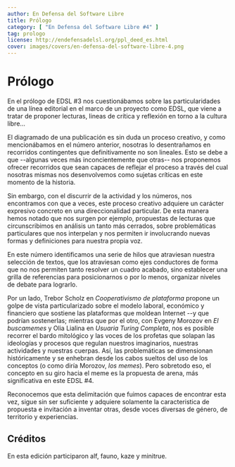 ```yaml
---
author: En Defensa del Software Libre
title: Prólogo
category: [ "En Defensa del Software Libre #4" ]
tag: prologo
license: http://endefensadelsl.org/ppl_deed_es.html
cover: images/covers/en-defensa-del-software-libre-4.png
---
```



Prólogo
=======

En el prólogo de EDSL #3 nos cuestionábamos sobre las particularidades
de una línea editorial en el marco de un proyecto como EDSL, que viene a
tratar de proponer lecturas, lineas de crítica y reflexión en torno a la
cultura libre...

El diagramado de una publicación es sin duda un proceso creativo, y como
mencionábamos en el número anterior, nosotras lo desentrañamos en
recorridos contingentes que definitivamente no son lineales. Esto se
debe a que --algunas veces más inconcientemente que otras-- nos
proponemos ofrecer recorridos que sean capaces de reflejar el proceso a
través del cual nosotras mismas nos desenvolvemos como sujetas críticas
en este momento de la historia.

Sin embargo, con el discurrir de la actividad y los números, nos
encontramos con que a veces, este proceso creativo adquiere un carácter
expresivo concreto en una direccionalidad particular.  De esta manera
hemos notado que nos surgen por ejemplo, propuestas de lecturas que
circunscribimos en análisis un tanto más cerrados, sobre problemáticas
particulares que nos interpelan y nos permiten ir involucrando nuevas
formas y definiciones para nuestra propia voz.

En este número identificamos una serie de hilos que atraviesan nuestra
selección de textos, que los atraviesan como ejes conductores de forma
que no nos permiten tanto resolver un cuadro acabado, sino establecer
una grilla de referencias para posicionarnos o por lo menos, organizar
niveles de debate para lograrlo.

Por un lado, Trebor Scholz en _Cooperativismo de plataforma_ propone un
golpe de vista particularizado sobre el modelo laboral, económico y
financiero que sostiene las plataformas que moldean Internet --y que
podrían sostenerlas; mientras que por el otro, con Evgeny Morozov en _El
buscamemes_ y Olia Lialina en _Usuaria Turing Completa_, nos es posible
recorrer el bardo mitológico y las voces de los profetas que solapan las
ideologías y procesos que regulan nuestros imaginarios, nuestras
actividades y nuestras cuerpas.  Así, las problemáticas se dimensionan
históricamente y se enhebran desde los cabos sueltos del uso de los
conceptos (o como diría Morozov, _los memes_). Pero sobretodo eso, el
concepto en su giro hacia el meme es la propuesta de arena, más
significativa en este EDSL #4.

Reconocemos que esta delimitación que fuimos capaces de encontrar esta
vez, sigue sin ser suficiente y adquiere solamente la caracteristica de
propuesta e invitación a inventar otras, desde voces diversas de género,
de territorio y experiencias.

Créditos
--------

En esta edición participaron alf, fauno, kaze y minitrue.
